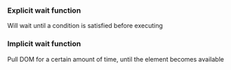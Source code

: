 ### Explicit wait function
Will wait until a condition is satisfied before executing

### Implicit wait function
Pull DOM for a certain amount of time, until the element becomes available